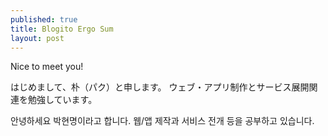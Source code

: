 ```yaml
---
published: true
title: Blogito Ergo Sum
layout: post
---
```

Nice to meet you!

はじめまして、朴（パク）と申します。
ウェブ・アプリ制作とサービス展開関連を勉強しています。

안녕하세요 박현명이라고 합니다.
웹/앱 제작과 서비스 전개 등을 공부하고 있습니다.